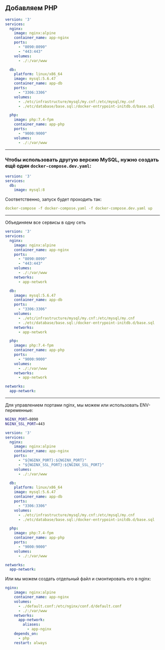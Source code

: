 ## Добавляем PHP

```yaml
version: '3'
services:
  nginx:
    image: nginx:alpine
    container_name: app-nginx
    ports:
      - "8090:8090"
      - "443:443"
    volumes:
      - ./:/var/www

  db:
    platform: linux/x86_64
    image: mysql:5.6.47
    container_name: app-db
    ports:
      - "3306:3306"
    volumes:
      - ./etc/infrastructure/mysql/my.cnf:/etc/mysql/my.cnf
      - ./etc/database/base.sql:/docker-entrypoint-initdb.d/base.sql

  php:
    image: php:7.4-fpm
    container_name: app-php
    ports:
      - "9000:9000"
    volumes:
      - ./:/var/www

```

---

### Чтобы использовать другую версию MySQL, нужно создать ещё один `docker-compose.dev.yaml`:


```yaml
version: '3'
services:
  db:
    image: mysql:8
```

Соответственно, запуск будет проходить так:

```yaml
docker-compose -f docker-compose.yaml -f docker-compose.dev.yaml up
```

---

Объединяем все сервисы в одну сеть

```yaml
version: '3'
services:
  nginx:
    image: nginx:alpine
    container_name: app-nginx
    ports:
      - "8090:8090"
      - "443:443"
    volumes:
      - ./:/var/www
    networks:
      - app-network

  db:
    image: mysql:5.6.47
    container_name: app-db
    ports:
      - "3306:3306"
    volumes:
      - ./etc/infrastructure/mysql/my.cnf:/etc/mysql/my.cnf
      - ./etc/database/base.sql:/docker-entrypoint-initdb.d/base.sql
    networks:
      - app-network

  php:
    image: php:7.4-fpm
    container_name: app-php
    ports:
      - "9000:9000"
    volumes:
      - ./:/var/www
    networks:
      - app-network

networks:
  app-network:

```

---

Для управлением портами nginx, мы можем или использовать ENV-переменные:

```bash
NGINX_PORT=8090
NGINX_SSL_PORT=443
```

```yaml
version: '3'
services:
  nginx:
    image: nginx:alpine
    container_name: app-nginx
    ports:
      - "${NGINX_PORT}:${NGINX_PORT}"
      - "${NGINX_SSL_PORT}:${NGINX_SSL_PORT}"
    volumes:
      - ./:/var/www

  db:
    platform: linux/x86_64
    image: mysql:5.6.47
    container_name: app-db
    ports:
      - "3306:3306"
    volumes:
      - ./etc/infrastructure/mysql/my.cnf:/etc/mysql/my.cnf
      - ./etc/database/base.sql:/docker-entrypoint-initdb.d/base.sql

  php:
    image: php:7.4-fpm
    container_name: app-php
    ports:
      - "9000:9000"
    volumes:
      - ./:/var/www

networks:
  app-network:
```

Или мы можем создать отдельный файл и смонтировать его в nginx:

```yaml
nginx:
    image: nginx:alpine
    container_name: app-nginx
    volumes:
      - ./default.conf:/etc/nginx/conf.d/default.conf
      - ./:/var/www
    networks:
      app-network:
        aliases:
          - app-nginx
    depends_on:
      - php
    restart: always
```